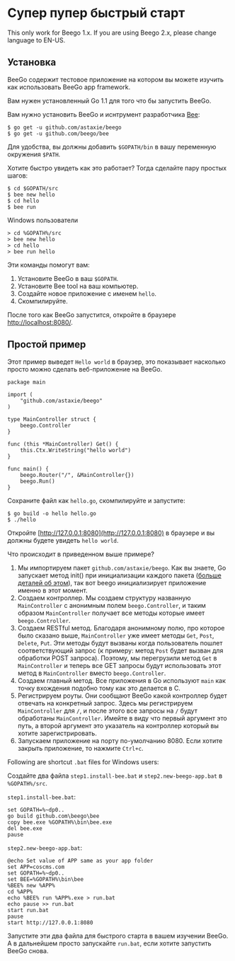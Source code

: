 # Супер пупер быстрый старт

This only work for Beego 1.x. If you are using Beego 2.x, please change language to EN-US.

## Установка

BeeGo содержит тестовое приложение на котором вы можете изучить как использовать BeeGo app framework.

Вам нужен установленный Go 1.1 для того что бы запустить BeeGo.

Вам нужно установить BeeGo и иснтрумент разработчика [Bee](http://beego.me/docs/install/bee.md):

	$ go get -u github.com/astaxie/beego
	$ go get -u github.com/beego/bee


Для удобства, вы должны добавить `$GOPATH/bin` в вашу переменную окружения `$PATH`.

Хотите быстро увидеть как это работает? Тогда сделайте пару простых шагов:

	$ cd $GOPATH/src
	$ bee new hello
	$ cd hello
	$ bee run

Windows пользователи

    > cd %GOPATH%/src
    > bee new hello
    > cd hello
    > bee run hello

Эти команды помогут вам:

1. Установите BeeGo в ваш `$GOPATH`.
2. Установите Bee tool на ваш компьютер.
3. Создайте новое приложение с именем `hello`.
4. Скомпилируйте.

После того как BeeGo запустится, откройте в браузере [http://localhost:8080/](http://localhost:8080/).

## Простой пример

Этот пример выведет `Hello world` в браузер, это показывает насколько просто можно сделать веб-приложение на BeeGo.

	package main

	import (
		"github.com/astaxie/beego"
	)

	type MainController struct {
		beego.Controller
	}

	func (this *MainController) Get() {
		this.Ctx.WriteString("hello world")
	}

	func main() {
		beego.Router("/", &MainController{})
		beego.Run()
	}

Сохраните файл как `hello.go`, скомпилируйте и запустите:

	$ go build -o hello hello.go
	$ ./hello

Откройте [http://127.0.0.1:8080](http://127.0.0.1:8080) в браузере и вы должны будете увидеть `hello world`.

Что происходит в приведенном выше примере?

1. Мы импортируем пакет `github.com/astaxie/beego`. Как вы знаете, Go запускает метод init() при инициализации каждого пакета ([больше деталей об этом](https://github.com/Unknwon/build-web-application-with-golang_EN/blob/master/eBook/02.3.md#main-function-and-init-function)), так вот beego инициализирует приложение именно в этот момент.
2. Создаем контроллер. Мы создаем структуру названную `MainController` с анонимным полем `beego.Controller`,
и таким образом `MainController` получает все методы которые имеет `beego.Controller`.
3. Создаем RESTful метод. Благодаря анонимному полю, про которое было сказано выше, `MainController` уже имеет методы `Get`, `Post`, `Delete`, `Put`. Эти методы будут вызваны когда пользователь пошлет соответствующий запрос (к примеру: метод `Post` будет вызван для обработки POST запроса). Поэтому, мы перегрузили метод `Get` в `MainController` и теперь все GET запросы будут использовать этот метод в `MainController` вместо `beego.Controller`.
4. Создаем главный метод. Все приложения в Go используют `main` как точку вхождения подобно тому как это делается в C.
5. Регистрируем роуты. Они сообщают BeeGo какой контроллер будет отвечать на конкретный запрос. Здесь мы регистрируем `MainController` для `/`, и после этого все запросы на `/` будут обработаны `MainController`. Имейте в виду что первый аргумент это путь, а второй аргумент это указатель на контроллер который вы хотите зарегистрировать.
6. Запускаем приложение на порту по-умолчанию 8080. Если хотите закрыть приложение, то нажмите `Ctrl+c`.

Following are shortcut `.bat` files for Windows users:

Создайте два файла `step1.install-bee.bat` и `step2.new-beego-app.bat` в `%GOPATH%/src`.

`step1.install-bee.bat`:

	set GOPATH=%~dp0..
	go build github.com\beego\bee
	copy bee.exe %GOPATH%\bin\bee.exe
	del bee.exe
	pause

`step2.new-beego-app.bat`:

	@echo Set value of APP same as your app folder
	set APP=coscms.com
	set GOPATH=%~dp0..
	set BEE=%GOPATH%\bin\bee
	%BEE% new %APP%
	cd %APP%
	echo %BEE% run %APP%.exe > run.bat
	echo pause >> run.bat
	start run.bat
	pause
	start http://127.0.0.1:8080

Запустите эти два файла для быстрого старта в вашем изучении BeeGo. А в дальнейшем просто запускайте `run.bat`, если хотите запустить BeeGo снова.
